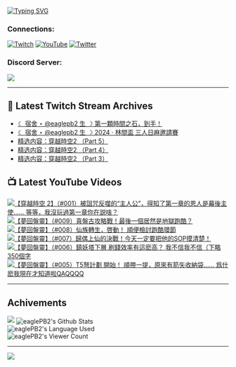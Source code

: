 <!--### Hello people, I'm EaglePB2 - The one who building something for fun 👋
Thank you for standby for this profile.   
The purpose of this profile is coming soon.   
You may come back later, as you wish if this readme.md is updated.   -->

<a href="https://git.io/typing-svg"><img src="https://readme-typing-svg.herokuapp.com?font=Fira+Code&duration=1000&pause=5000&vCenter=true&random=false&width=500&lines=%F0%9F%91%8B+Hello+Everyone%2C+I'm+EaglePB2.;%F0%9F%99%87+Thank+you+for+stopping+by+my+profile.+;%F0%9F%94%AD+%3D%3D%3D%3D+%F0%9F%94%AD;%F0%9F%91%8B+%E4%BD%A0%E5%A5%BD%EF%BC%8C%E6%AD%A1%E8%BF%8E%E4%BE%86%E5%88%B0%E6%88%91%E7%9A%84%E4%BB%A3%E7%A2%BC%E5%BA%AB%E3%80%82;%F0%9F%99%87+%E6%84%9F%E8%AC%9D%E5%89%8D%E4%BE%86%E5%8F%83%E8%A7%80%E5%B0%8F%E5%B1%8B+owo~" alt="Typing SVG" /></a>

### Connections:

[![Twitch](https://img.shields.io/badge/Twitch-9347FF?style=flat-square&logo=twitch&logoColor=white)](https://www.twitch.tv/eaglepb2)
[![YouTube](https://img.shields.io/badge/YouTube-%23FF0000.svg?style=flat-square&logo=YouTube&logoColor=white)](https://www.youtube.com/eaglepb2)
[![Twitter](https://img.shields.io/badge/Twitter-%231DA1F2.svg?style=flat-square&logo=Twitter&logoColor=white)](https://twitter.com/eaglepb2)

### Discord Server:

[![](https://invidget.switchblade.xyz/qKrub9b?theme=dark&language=ch)](https://discord.gg/qKrub9b)

---

## 👾 Latest Twitch Stream Archives
<!-- TWITCH:START -->
- [☾ 宿舍 ⋆ @eaglepb2 生 ☽ 第一顆時間之石，到手！](https://www.twitch.tv/videos/2319632787)
- [☾ 宿舍 ⋆ @eaglepb2 生 ☽ 2024 · 林間盃 三人日麻邀請賽](https://www.twitch.tv/videos/2318005214)
- [精选内容：穿越時空2 （Part 5）](https://www.twitch.tv/videos/2317531157)
- [精选内容：穿越時空2 （Part 4）](https://www.twitch.tv/videos/2317530993)
- [精选内容：穿越時空2 （Part 3）](https://www.twitch.tv/videos/2317530814)
<!-- TWITCH:END -->



## 📺 Latest YouTube Videos
<!-- YOUTUBE:START -->
<!-- YOUTUBE:END -->

<!-- BEGIN YOUTUBE-CARDS -->
<a href="https://www.youtube.com/watch?v=T5YVTOic85o">
  <picture>
    <source media="(prefers-color-scheme: dark)" srcset="https://ytcards.demolab.com/?id=T5YVTOic85o&title=%E3%80%90%E7%A9%BF%E8%B6%8A%E6%99%82%E7%A9%BA+2%E3%80%91%EF%BC%88%23001%EF%BC%89%E8%A2%AB%E8%A9%9B%E5%92%92%E5%8F%8D%E5%99%AC%E7%9A%84%E2%80%9C%E4%B8%BB%E4%BA%BA%E5%85%AC%E2%80%9D%EF%BC%8C%E5%BE%97%E7%9F%A5%E4%BA%86%E7%AC%AC%E4%B8%80%E7%AB%A0%E7%9A%84%E6%81%A9%E4%BA%BA%E6%98%AF%E5%B9%95%E5%BE%8C%E4%B8%BB%E4%BD%BF%E2%80%A6%E2%80%A6+%E7%AD%89%E7%AD%89%EF%BC%8C%E6%88%91%E6%B2%92%E7%8E%A9%E9%81%8E%E7%AC%AC%E4%B8%80%E7%AB%A0%E4%BD%A0%E5%9C%A8%E8%AA%AC%E5%95%A5%EF%BC%9F&lang=zh&timestamp=1733485535&background_color=%230d1117&title_color=%23ffffff&stats_color=%23dedede&max_title_lines=1&width=250&border_radius=5&duration=31661">
    <img src="https://ytcards.demolab.com/?id=T5YVTOic85o&title=%E3%80%90%E7%A9%BF%E8%B6%8A%E6%99%82%E7%A9%BA+2%E3%80%91%EF%BC%88%23001%EF%BC%89%E8%A2%AB%E8%A9%9B%E5%92%92%E5%8F%8D%E5%99%AC%E7%9A%84%E2%80%9C%E4%B8%BB%E4%BA%BA%E5%85%AC%E2%80%9D%EF%BC%8C%E5%BE%97%E7%9F%A5%E4%BA%86%E7%AC%AC%E4%B8%80%E7%AB%A0%E7%9A%84%E6%81%A9%E4%BA%BA%E6%98%AF%E5%B9%95%E5%BE%8C%E4%B8%BB%E4%BD%BF%E2%80%A6%E2%80%A6+%E7%AD%89%E7%AD%89%EF%BC%8C%E6%88%91%E6%B2%92%E7%8E%A9%E9%81%8E%E7%AC%AC%E4%B8%80%E7%AB%A0%E4%BD%A0%E5%9C%A8%E8%AA%AC%E5%95%A5%EF%BC%9F&lang=zh&timestamp=1733485535&background_color=%23ffffff&title_color=%2324292f&stats_color=%2357606a&max_title_lines=1&width=250&border_radius=5&duration=31661" alt="【穿越時空 2】（#001）被詛咒反噬的“主人公”，得知了第一章的恩人是幕後主使…… 等等，我沒玩過第一章你在説啥？" title="【穿越時空 2】（#001）被詛咒反噬的“主人公”，得知了第一章的恩人是幕後主使…… 等等，我沒玩過第一章你在説啥？">
  </picture>
</a>
<a href="https://www.youtube.com/watch?v=OQkFmTRP4F0">
  <picture>
    <source media="(prefers-color-scheme: dark)" srcset="https://ytcards.demolab.com/?id=OQkFmTRP4F0&title=%E3%80%90%E5%A4%A2%E5%9B%9E%E7%9B%A4%E9%9D%88%E3%80%91%EF%BC%88%23009%EF%BC%89%E7%9C%9F%E7%9B%A4%E5%8F%A4%E6%94%BB%E7%95%A5%E6%88%B0%EF%BC%81%E6%9C%80%E5%BE%8C%E4%B8%80%E5%80%8B%E5%B1%85%E7%84%B6%E6%98%AF%E5%9C%B0%E7%8D%84%E8%B7%91%E9%85%B7%EF%BC%9F&lang=zh&timestamp=1732347852&background_color=%230d1117&title_color=%23ffffff&stats_color=%23dedede&max_title_lines=1&width=250&border_radius=5&duration=15965">
    <img src="https://ytcards.demolab.com/?id=OQkFmTRP4F0&title=%E3%80%90%E5%A4%A2%E5%9B%9E%E7%9B%A4%E9%9D%88%E3%80%91%EF%BC%88%23009%EF%BC%89%E7%9C%9F%E7%9B%A4%E5%8F%A4%E6%94%BB%E7%95%A5%E6%88%B0%EF%BC%81%E6%9C%80%E5%BE%8C%E4%B8%80%E5%80%8B%E5%B1%85%E7%84%B6%E6%98%AF%E5%9C%B0%E7%8D%84%E8%B7%91%E9%85%B7%EF%BC%9F&lang=zh&timestamp=1732347852&background_color=%23ffffff&title_color=%2324292f&stats_color=%2357606a&max_title_lines=1&width=250&border_radius=5&duration=15965" alt="【夢回盤靈】（#009）真盤古攻略戰！最後一個居然是地獄跑酷？" title="【夢回盤靈】（#009）真盤古攻略戰！最後一個居然是地獄跑酷？">
  </picture>
</a>
<a href="https://www.youtube.com/watch?v=PK5HFBqjVRw">
  <picture>
    <source media="(prefers-color-scheme: dark)" srcset="https://ytcards.demolab.com/?id=PK5HFBqjVRw&title=%E3%80%90%E5%A4%A2%E5%9B%9E%E7%9B%A4%E9%9D%88%E3%80%91%EF%BC%88%23008%EF%BC%89%E4%BB%99%E6%97%8F%E8%BD%89%E7%94%9F%EF%BC%8C%E5%95%93%E5%8B%95%EF%BC%81+%E9%A0%86%E4%BE%BF%E6%AA%A2%E8%A8%8E%E8%B7%91%E9%85%B7%E7%92%B0%E7%AF%80&lang=zh&timestamp=1732264679&background_color=%230d1117&title_color=%23ffffff&stats_color=%23dedede&max_title_lines=1&width=250&border_radius=5&duration=28401">
    <img src="https://ytcards.demolab.com/?id=PK5HFBqjVRw&title=%E3%80%90%E5%A4%A2%E5%9B%9E%E7%9B%A4%E9%9D%88%E3%80%91%EF%BC%88%23008%EF%BC%89%E4%BB%99%E6%97%8F%E8%BD%89%E7%94%9F%EF%BC%8C%E5%95%93%E5%8B%95%EF%BC%81+%E9%A0%86%E4%BE%BF%E6%AA%A2%E8%A8%8E%E8%B7%91%E9%85%B7%E7%92%B0%E7%AF%80&lang=zh&timestamp=1732264679&background_color=%23ffffff&title_color=%2324292f&stats_color=%2357606a&max_title_lines=1&width=250&border_radius=5&duration=28401" alt="【夢回盤靈】（#008）仙族轉生，啓動！ 順便檢討跑酷環節" title="【夢回盤靈】（#008）仙族轉生，啓動！ 順便檢討跑酷環節">
  </picture>
</a>
<a href="https://www.youtube.com/watch?v=MyR5XnFjxew">
  <picture>
    <source media="(prefers-color-scheme: dark)" srcset="https://ytcards.demolab.com/?id=MyR5XnFjxew&title=%E3%80%90%E5%A4%A2%E5%9B%9E%E7%9B%A4%E9%9D%88%E3%80%91%EF%BC%88%23007%EF%BC%89%E6%AD%B8%E5%81%B6%E4%B8%8A%E4%BB%99%E7%9A%84%E6%B1%BA%E6%88%B0%EF%BC%81%E4%BB%8A%E5%A4%A9%E4%B8%80%E5%AE%9A%E8%A6%81%E6%8A%8A%E4%BB%96%E7%9A%84SOP%E6%91%B8%E6%B8%85%E6%A5%9A%EF%BC%81&lang=zh&timestamp=1732179506&background_color=%230d1117&title_color=%23ffffff&stats_color=%23dedede&max_title_lines=1&width=250&border_radius=5&duration=23586">
    <img src="https://ytcards.demolab.com/?id=MyR5XnFjxew&title=%E3%80%90%E5%A4%A2%E5%9B%9E%E7%9B%A4%E9%9D%88%E3%80%91%EF%BC%88%23007%EF%BC%89%E6%AD%B8%E5%81%B6%E4%B8%8A%E4%BB%99%E7%9A%84%E6%B1%BA%E6%88%B0%EF%BC%81%E4%BB%8A%E5%A4%A9%E4%B8%80%E5%AE%9A%E8%A6%81%E6%8A%8A%E4%BB%96%E7%9A%84SOP%E6%91%B8%E6%B8%85%E6%A5%9A%EF%BC%81&lang=zh&timestamp=1732179506&background_color=%23ffffff&title_color=%2324292f&stats_color=%2357606a&max_title_lines=1&width=250&border_radius=5&duration=23586" alt="【夢回盤靈】（#007）歸偶上仙的決戰！今天一定要把他的SOP摸清楚！" title="【夢回盤靈】（#007）歸偶上仙的決戰！今天一定要把他的SOP摸清楚！">
  </picture>
</a>
<a href="https://www.youtube.com/watch?v=a8d_dxgmUAI">
  <picture>
    <source media="(prefers-color-scheme: dark)" srcset="https://ytcards.demolab.com/?id=a8d_dxgmUAI&title=%E3%80%90%E5%A4%A2%E5%9B%9E%E7%9B%A4%E9%9D%88%E3%80%91%EF%BC%88%23006%EF%BC%89%E9%8E%AE%E5%A6%96%E5%A1%94%E4%B8%8B%E5%B1%A4+%E5%88%B7%E9%8C%A2%E6%95%88%E7%8E%87%E6%9C%89%E9%80%99%E9%BA%BD%E9%AB%98%EF%BC%9F+%E6%88%91%E4%B8%8D%E4%BF%A1%E6%88%91%E4%B8%8D%E4%BF%A1%EF%BC%88%E4%B8%8B%E7%95%A5350%E5%80%8B%E5%AD%97&lang=zh&timestamp=1731930597&background_color=%230d1117&title_color=%23ffffff&stats_color=%23dedede&max_title_lines=1&width=250&border_radius=5&duration=21017">
    <img src="https://ytcards.demolab.com/?id=a8d_dxgmUAI&title=%E3%80%90%E5%A4%A2%E5%9B%9E%E7%9B%A4%E9%9D%88%E3%80%91%EF%BC%88%23006%EF%BC%89%E9%8E%AE%E5%A6%96%E5%A1%94%E4%B8%8B%E5%B1%A4+%E5%88%B7%E9%8C%A2%E6%95%88%E7%8E%87%E6%9C%89%E9%80%99%E9%BA%BD%E9%AB%98%EF%BC%9F+%E6%88%91%E4%B8%8D%E4%BF%A1%E6%88%91%E4%B8%8D%E4%BF%A1%EF%BC%88%E4%B8%8B%E7%95%A5350%E5%80%8B%E5%AD%97&lang=zh&timestamp=1731930597&background_color=%23ffffff&title_color=%2324292f&stats_color=%2357606a&max_title_lines=1&width=250&border_radius=5&duration=21017" alt="【夢回盤靈】（#006）鎮妖塔下層 刷錢效率有這麽高？ 我不信我不信（下略350個字" title="【夢回盤靈】（#006）鎮妖塔下層 刷錢效率有這麽高？ 我不信我不信（下略350個字">
  </picture>
</a>
<a href="https://www.youtube.com/watch?v=MEq4QtrM4Lw">
  <picture>
    <source media="(prefers-color-scheme: dark)" srcset="https://ytcards.demolab.com/?id=MEq4QtrM4Lw&title=%E3%80%90%E5%A4%A2%E5%9B%9E%E7%9B%A4%E9%9D%88%E3%80%91%EF%BC%88%23005%EF%BC%89T5%E5%BC%A9%E8%A8%88%E5%8A%83+%E9%96%8B%E5%A7%8B%EF%BC%81+%E9%A0%86%E5%B8%B6%E4%B8%80%E6%8F%90%EF%BC%8C%E5%8E%9F%E4%BE%86%E6%9C%89%E7%AE%AD%E7%9F%A2%E6%94%B6%E7%B4%8D%E8%A2%8B%E2%80%A6%E2%80%A6+%E7%88%B2%E4%BB%80%E9%BA%BD%E6%88%91%E7%8F%BE%E5%9C%A8%E6%89%8D%E7%9F%A5%E9%81%93%E5%95%A6QAQQQQ&lang=zh&timestamp=1731828116&background_color=%230d1117&title_color=%23ffffff&stats_color=%23dedede&max_title_lines=1&width=250&border_radius=5&duration=17582">
    <img src="https://ytcards.demolab.com/?id=MEq4QtrM4Lw&title=%E3%80%90%E5%A4%A2%E5%9B%9E%E7%9B%A4%E9%9D%88%E3%80%91%EF%BC%88%23005%EF%BC%89T5%E5%BC%A9%E8%A8%88%E5%8A%83+%E9%96%8B%E5%A7%8B%EF%BC%81+%E9%A0%86%E5%B8%B6%E4%B8%80%E6%8F%90%EF%BC%8C%E5%8E%9F%E4%BE%86%E6%9C%89%E7%AE%AD%E7%9F%A2%E6%94%B6%E7%B4%8D%E8%A2%8B%E2%80%A6%E2%80%A6+%E7%88%B2%E4%BB%80%E9%BA%BD%E6%88%91%E7%8F%BE%E5%9C%A8%E6%89%8D%E7%9F%A5%E9%81%93%E5%95%A6QAQQQQ&lang=zh&timestamp=1731828116&background_color=%23ffffff&title_color=%2324292f&stats_color=%2357606a&max_title_lines=1&width=250&border_radius=5&duration=17582" alt="【夢回盤靈】（#005）T5弩計劃 開始！ 順帶一提，原來有箭矢收納袋…… 爲什麽我現在才知道啦QAQQQQ" title="【夢回盤靈】（#005）T5弩計劃 開始！ 順帶一提，原來有箭矢收納袋…… 爲什麽我現在才知道啦QAQQQQ">
  </picture>
</a>
<!-- END YOUTUBE-CARDS -->

---

## Achivements
[![](https://github-profile-trophy.vercel.app/?username=eaglepb2&theme=monokai&no-bg=true&&title=Repositories,Issues,Commit,MultiLanguage)](https://github.com/anuraghazra/github-readme-stats)
<img align="center" alt="eaglePB2's Github Stats" src="https://github-readme-stats.vercel.app/api?username=eaglePB2&show_icons=true&hide_border=true&theme=merko" />
<br>
<img align="center" alt="eaglePB2's Language Used" src="https://github-readme-stats.vercel.app/api/top-langs/?username=eaglePB2&show_icons=true&hide_border=true&theme=merko&layout=compact&langs_count=8" />
<br>
<img align="center" alt="eaglePB2's Viewer Count" src="https://visitcount.itsvg.in/api?id=eaglepb2&label=Profile%20Views&color=3&icon=5&pretty=true" />

<hr>

<!-- RANDOMQUOTE:START -->
![](https://quotes-github-readme.vercel.app/api?type=horizontal&theme=merko)
<!-- RANDOMQUOTE:END -->


<!--
       _____   _   _   _____       _____   _   _   ____   
      |_   _| | | | | |  ___|     |  ___| | \ | | |  _  \  
        | |   | |_| | | |___      | |___  |  \| | | | | | 
        | |   |  _  | |  ___|     |  ___| |     | | | | | 
        | |   | | | | | |___      | |___  | |\  | | |_| | 
        |_|   |_| |_| |_____|     |_____| |_| \_| |____ / 
      
-->
